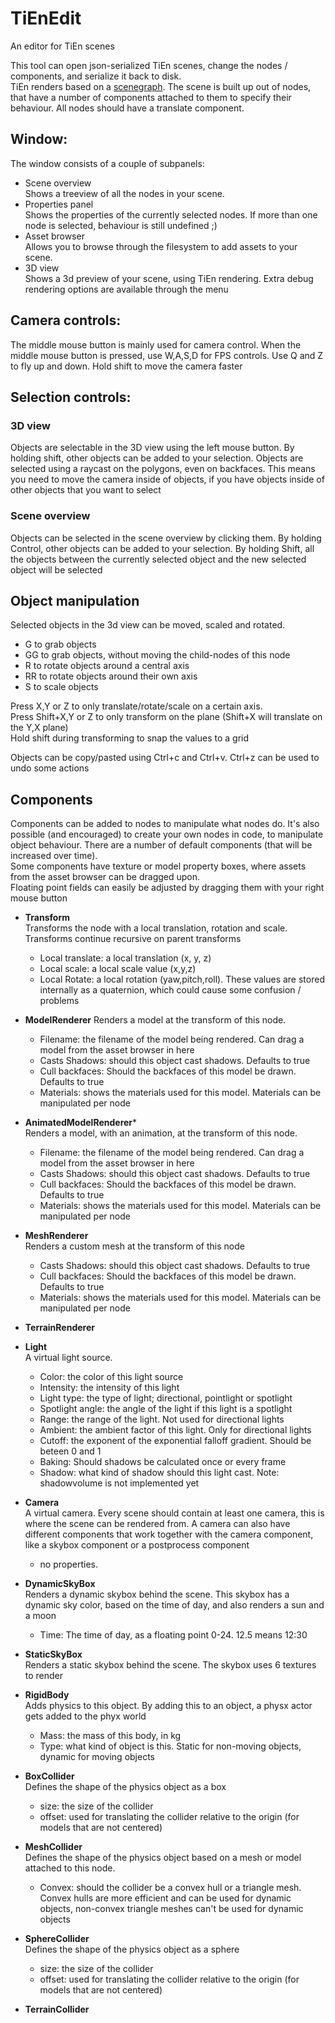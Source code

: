 # TiEnEdit
An editor for TiEn scenes

This tool can open json-serialized TiEn scenes, change the nodes / components, and serialize it back to disk.  
TiEn renders based on a [scenegraph](https://en.wikipedia.org/wiki/Scene_graph). 
The scene is built up out of nodes, that have a number of components attached to them to specify their behaviour. 
All nodes should have a translate component. 

## Window:
The window consists of a couple of subpanels:
- Scene overview  
  Shows a treeview of all the nodes in your scene.
- Properties panel  
  Shows the properties of the currently selected nodes. If more than one node is selected, behaviour is still undefined ;)
- Asset browser  
  Allows you to browse through the filesystem to add assets to your scene.
- 3D view  
  Shows a 3d preview of your scene, using TiEn rendering. Extra debug rendering options are available through the menu

## Camera controls:
The middle mouse button is mainly used for camera control. When the middle mouse button is pressed, use W,A,S,D for FPS controls. Use Q and Z to fly up and down. Hold shift to move the camera faster

## Selection controls:
### 3D view
Objects are selectable in the 3D view using the left mouse button. 
By holding shift, other objects can be added to your selection.
Objects are selected using a raycast on the polygons, even on backfaces. This means you need to move the camera inside of objects, if you have objects inside of other objects that you want to select

### Scene overview
Objects can be selected in the scene overview by clicking them.
By holding Control, other objects can be added to your selection.
By holding Shift, all the objects between the currently selected object and the new selected object will be selected

## Object manipulation
Selected objects in the 3d view can be moved, scaled and rotated. 
- G to grab objects
- GG to grab objects, without moving the child-nodes of this node
- R to rotate objects around a central axis
- RR to rotate objects around their own axis
- S to scale objects

Press X,Y or Z to only translate/rotate/scale on a certain axis.  
Press Shift+X,Y or Z to only transform on the plane (Shift+X will translate on the Y,X plane)  
Hold shift during transforming to snap the values to a grid

Objects can be copy/pasted using Ctrl+c and Ctrl+v. Ctrl+z can be used to undo some actions


## Components
Components can be added to nodes to manipulate what nodes do. 
It's also possible (and encouraged) to create your own nodes in code, to manipulate object behaviour. 
There are a number of default components (that will be increased over time).  
Some components have texture or model property boxes, where assets from the asset browser can be dragged upon.  
Floating point fields can easily be adjusted by dragging them with your right mouse button

- **Transform**  
  Transforms the node with a local translation, rotation and scale.  
  Transforms continue recursive on parent transforms
  - Local translate: a local translation (x, y, z)
  - Local scale: a local scale value (x,y,z)
  - Local Rotate: a local rotation (yaw,pitch,roll). These values are stored internally as a quaternion, which could cause some confusion / problems
- **ModelRenderer** 
  Renders a model at the transform of this node.
  - Filename: the filename of the model being rendered. Can drag a model from the asset browser in here
  - Casts Shadows: should this object cast shadows. Defaults to true
  - Cull backfaces: Should the backfaces of this model be drawn. Defaults to true
  - Materials: shows the materials used for this model. Materials can be manipulated per node
- **AnimatedModelRenderer***  
  Renders a model, with an animation, at the transform of this node. 
  - Filename: the filename of the model being rendered. Can drag a model from the asset browser in here
  - Casts Shadows: should this object cast shadows. Defaults to true
  - Cull backfaces: Should the backfaces of this model be drawn. Defaults to true
  - Materials: shows the materials used for this model. Materials can be manipulated per node
- **MeshRenderer**  
  Renders a custom mesh at the transform of this node
  - Casts Shadows: should this object cast shadows. Defaults to true
  - Cull backfaces: Should the backfaces of this model be drawn. Defaults to true
  - Materials: shows the materials used for this model. Materials can be manipulated per node
- **TerrainRenderer**  

- **Light**  
  A virtual light source. 
  - Color: the color of this light source
  - Intensity: the intensity of this light
  - Light type: the type of light; directional, pointlight or spotlight
  - Spotlight angle: the angle of the light if this light is a spotlight
  - Range: the range of the light. Not used for directional lights
  - Ambient: the ambient factor of this light. Only for directional lights
  - Cutoff: the exponent of the exponential falloff gradient. Should be beteen 0 and 1
  - Baking: Should shadows be calculated once or every frame
  - Shadow: what kind of shadow should this light cast. Note: shadowvolume is not implemented yet
- **Camera**  
  A virtual camera. Every scene should contain at least one camera, this is where the scene can be rendered from.
  A camera can also have different components that work together with the camera component, like a skybox component or a postprocess component
  - no properties.
- **DynamicSkyBox**  
  Renders a dynamic skybox behind the scene. This skybox has a dynamic sky color, based on the time of day, and also renders a sun and a moon
  - Time: The time of day, as a floating point 0-24. 12.5 means 12:30
- **StaticSkyBox**  
  Renders a static skybox behind the scene. The skybox uses 6 textures to render
- **RigidBody**  
  Adds physics to this object. By adding this to an object, a physx actor gets added to the phyx world
  - Mass: the mass of this body, in kg
  - Type: what kind of object is this. Static for non-moving objects, dynamic for moving objects
- **BoxCollider**  
  Defines the shape of the physics object as a box
  - size: the size of the collider
  - offset: used for translating the collider relative to the origin (for models that are not centered)
- **MeshCollider**  
  Defines the shape of the physics object based on a mesh or model attached to this node.
  - Convex: should the collider be a convex hull or a triangle mesh. Convex hulls are more efficient and can be used for dynamic objects, non-convex triangle meshes can't be used for dynamic objects
- **SphereCollider**  
  Defines the shape of the physics object as a sphere
  - size: the size of the collider
  - offset: used for translating the collider relative to the origin (for models that are not centered)
- **TerrainCollider**  
